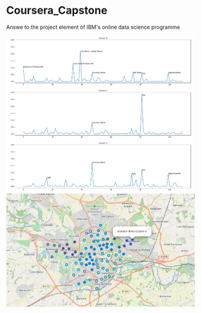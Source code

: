 # Coursera_Capstone
Answe to the project element of IBM's online data science programme

![pic1](screenshots/pic1.png)
![pic2](screenshots/pic2.png)



